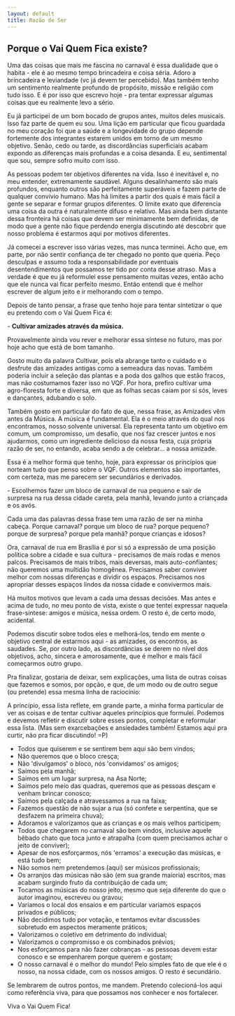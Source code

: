 ```yaml
---
layout: default
title: Razão de Ser
---
```


## Porque o Vai Quem Fica existe?

Uma das coisas que mais me fascina no carnaval é essa dualidade que o habita - ele é ao mesmo tempo brincadeira e coisa séria. Adoro a brincadeira e leviandade (vc já devem ter percebido). Mas também tenho um sentimento realmente profundo de propósito, missão e religião com tudo isso. E é por isso que escrevo hoje - pra tentar expressar algumas coisas que eu realmente levo a sério.

Eu já participei de um bom bocado de grupos antes, muitos deles musicais. Isso faz parte de quem eu sou. Uma lição em particular que ficou guardada no meu coração foi que a saúde e a longevidade do grupo depende fortemente dos integrantes estarem unidos em torno de um mesmo objetivo. Senão, cedo ou tarde, as discordâncias superficiais acabam expondo as diferenças mais profundas e a coisa desanda. E eu, sentimental que sou, sempre sofro muito com isso.

As pessoas podem ter objetivos diferentes na vida. Isso é inevitável e, no meu entender, extremamente saudável. Alguns desalinhamento são mais profundos, enquanto outros são perfeitamente superáveis e fazem parte de qualquer convívio humano. Mas há limites a partir dos quais é mais fácil a gente se separar e formar grupos diferentes. O limite exato que diferencia uma coisa da outra é naturalmente difuso e relativo. Mas ainda bem distante dessa fronteira há coisas que devem ser minimamente bem definidas, de modo que a gente não fique perdendo energia discutindo até descobrir que nosso problema é estarmos aqui por motivos diferentes.

Já comecei a escrever isso várias vezes, mas nunca terminei. Acho que, em parte, por não sentir confiança de ter chegado no ponto que queria. Peço desculpas e assumo toda a responsabilidade por eventuais desentendimentos que possamos ter tido por conta desse atraso. Mas a verdade é que eu já reformulei esse pensamento muitas vezes, então acho que ele nunca vai ficar perfeito mesmo. Então entendi que é melhor escrever de algum jeito e ir melhorando com o tempo.

Depois de tanto pensar, a frase que tenho hoje para tentar sintetizar o que eu pretendo com o Vai Quem Fica é:

\- **Cultivar amizades através da música.**

Provavelmente ainda vou rever e melhorar essa síntese no futuro, mas por hoje acho que está de bom tamanho.

Gosto muito da palavra Cultivar, pois ela abrange tanto o cuidado e o desfrute das amizades antigas como a semeadura das novas. Também poderia incluir a seleção das plantas e a poda dos galhos que estão fracos, mas não costumamos fazer isso no VQF. Por hora, prefiro cultivar uma agro-floresta forte e diversa, em que as folhas secas caiam por si sós, leves e dançantes, adubando o solo.

Também gosto em particular do fato de que, nessa frase, as Amizades vêm antes da Música. A música é fundamental. Ela é o meio através do qual nos encontramos, nosso solvente universal. Ela representa tanto um objetivo em comum, um compromisso, um desafio, que nos faz crescer juntos e nos ajudarmos, como um ingrediente delicioso da nossa festa, cuja própria razão de ser, no entando, acaba sendo a de celebrar... a nossa amizade.

Essa é a melhor forma que tenho, hoje, para expressar os princípios que norteam tudo que penso sobre o VQF. Outros elementos são importantes, com certeza, mas me parecem ser secundários e derivados.

\- Escolhemos fazer um bloco de carnaval de rua pequeno e sair de surpresa na rua dessa cidade careta, pela manhã, levando junto a criançada e os avós.

Cada uma das palavras dessa frase tem uma razão de ser na minha cabeça. Porque carnaval? porque um bloco de rua? porque pequeno? porque de surpresa? porque pela manhã? porque crianças e idosos?

Ora, carnaval de rua em Brasília é por si só a expressão de uma posição política sobre a cidade e sua cultura - precisamos de mais rodas e menos palcos. Precisamos de mais tribos, mais deversas, mais auto-confiantes; não queremos uma multidão homogênea. Precisamos saber conviver melhor com nossas diferenças e dividir os espaços. Precisamos nos apropriar desses espaços lindos da nossa cidade e convivermos mais.

Há muitos motivos que levam a cada uma dessas decisões. Mas antes e acima de tudo, no meu ponto de vista, existe o que tentei expressar naquela frase-síntese: amigos e música, nessa ordem. O resto é, de certo modo, acidental.

Podemos discutir sobre todos eles e melhorá-los, tendo em mente o objetivo central de estarmos aqui - as amizades, os encontros, as saudades. Se, por outro lado, as discordâncias se derem no nível dos objetivos, acho, sincera e amorosamente, que é melhor e mais fácil começarmos outro grupo.

Pra finalizar, gostaria de deixar, sem explicações, uma lista de outras coisas que fazemos e somos, por opção, e que, de um modo ou de outro segue (ou pretende) essa mesma linha de raciocínio:

A princípio, essa lista reflete, em grande parte, a minha forma particular de ver as coisas e de tentar cultivar aqueles princípios que formulei. Podemos e devemos refletir e discutir sobre esses pontos, completar e reformular essa lista. (Mas sem exarcebações e ansiedades também! Estamos aqui pra curtir, não pra ficar discutindo! =P)

- Todos que quiserem e se sentirem bem aqui são bem vindos;
- Não queremos que o bloco cresça;
- Não 'divulgamos' o bloco, nós 'convidamos' os amigos;
- Saímos pela manhã;
- Saímos em um lugar surpresa, na Asa Norte;
- Saímos pelo meio das quadras, queremos que as pessoas desçam e venham brincar conosco;
- Saímos pela calçada e atravessamos a rua na faixa;
- Fazemos questão de não sujar a rua (só confete e serpentina, que se desfazem na primeira chuva);
- Adoramos e valorizamos que as crianças e os mais velhos participem;
- Todos que chegarem no carnaval são bem vindos, inclusive aquele bêbado chato que toca junto e atrapalha (com quem precisamos achar o jeito de conviver);
- Apesar de nos esforçarmos, nós 'erramos' a execução das músicas, e está tudo bem;
- Não somos nem pretendemos (aqui) ser músicos profissionais;
- Os arranjos das músicas não são (em sua grande maioria) escritos, mas acabam surgindo fruto da contribuição de cada um;
- Tocamos as músicas do nosso jeito, mesmo que seja diferente do que o autor imaginou, escreveu ou gravou;
- Variamos o local dos ensaios e em particular variamos espaços privados e públicos;
- Não decidimos tudo por votação, e tentamos evitar discussões sobretudo em aspectos meramente práticos;
- Valorizamos o coletivo em detrimento do individual;
- Valorizamos o compromisso e os combinados prévios;
- Nos esforçamos para não fazer cobranças - as pessoas devem estar conosco e se empenharem porque querem e gostam;
- O nosso carnaval é o melhor do mundo! Pelo simples fato de que ele é o nosso, na nossa cidade, com os nossos amigos. O resto é secundário.

Se lembrarem de outros pontos, me mandem. Pretendo colecioná-los aqui como referência viva, para que possamos nos conhecer e nos fortalecer.

Viva o Vai Quem Fica!

<br/>
<br/>
<br/>
<br/>